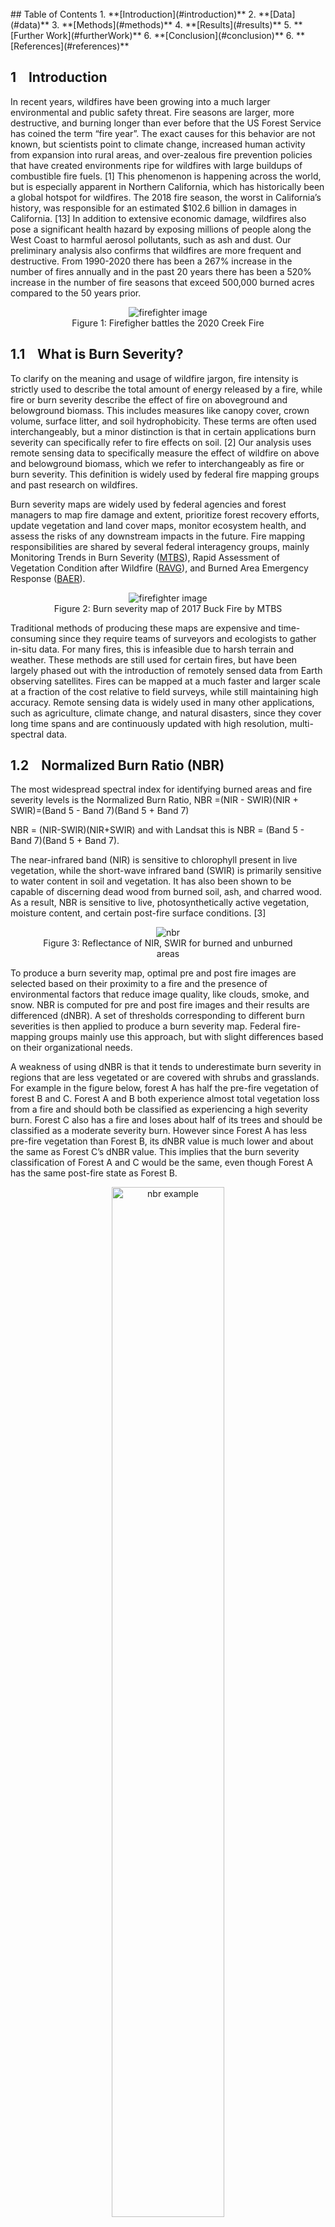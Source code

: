 <br>
## Table of Contents
1. **[Introduction](#introduction)**
2. **[Data](#data)**
3. **[Methods](#methods)**
4. **[Results](#results)**
5. **[Further Work](#furtherWork)**
6. **[Conclusion](#conclusion)**
6. **[References](#references)**


## 1&nbsp;&nbsp;&nbsp;&nbsp;Introduction <a name="introduction"></a>

In recent years, wildfires have been growing into a much larger environmental and public safety threat. Fire seasons are larger, more destructive, and burning longer than ever before that the US Forest Service has coined the term “fire year”. The exact causes for this behavior are not known, but scientists point to climate change, increased human activity from expansion into rural areas, and over-zealous fire prevention policies that have created environments ripe for wildfires with large buildups of combustible fire fuels. [1] This phenomenon is happening across the world, but is especially apparent in Northern California, which has historically been a global hotspot for wildfires. The 2018 fire season, the worst in California’s history, was responsible for an estimated $102.6 billion in damages in California. [13] In addition to extensive economic damage, wildfires also pose a significant health hazard by exposing millions of people along the West Coast to harmful aerosol pollutants, such as ash and dust. Our preliminary analysis also confirms that wildfires are more frequent and destructive. From 1990-2020 there has been a 267% increase in the number of fires annually and in the past 20 years there has been a 520% increase in the number of fire seasons that exceed 500,000 burned acres compared to the 50 years prior.
<figure class="image" align="center">
  <img src="images/figures/img1.jpeg" alt="firefighter image">
  <figcaption align="center">Figure 1: Firefigher battles the 2020 Creek Fire </figcaption>
</figure>


## 1.1&nbsp;&nbsp;&nbsp;&nbsp;What is Burn Severity?

To clarify on the meaning and usage of wildfire jargon, fire intensity is strictly used to describe the total amount of energy released by a fire, while fire or burn severity describe the effect of fire on aboveground and belowground biomass. This includes measures like canopy cover, crown volume, surface litter, and soil hydrophobicity. These terms are often used interchangeably, but a minor distinction is that in certain applications burn severity can specifically refer to fire effects on soil. [2] Our analysis uses remote sensing data to specifically measure the effect of wildfire on above and belowground biomass, which we refer to interchangeably as fire or burn severity. This definition is widely used by federal fire mapping groups and past research on wildfires.

Burn severity maps are widely used by federal agencies and forest managers to map fire damage and extent, prioritize forest recovery efforts, update vegetation and land cover maps, monitor ecosystem health, and assess the risks of any downstream impacts in the future. Fire mapping responsibilities are shared by several federal interagency groups, mainly Monitoring Trends in Burn Severity ([MTBS](https://mtbs.gov/)), Rapid Assessment of Vegetation Condition after Wildfire ([RAVG](https://burnseverity.cr.usgs.gov/ravg/)), and Burned Area Emergency Response ([BAER](https://burnseverity.cr.usgs.gov/baer/baer/home)).

<figure class="image" align="center">
  <img src="images/figures/buckMTBS.png" alt="firefighter image">
  <figcaption align="center">Figure 2: Burn severity map of 2017 Buck Fire by MTBS</figcaption>
</figure>

Traditional methods of producing these maps are expensive and time-consuming since they require teams of surveyors and ecologists to gather in-situ data. For many fires, this is infeasible due to harsh terrain and weather. These methods are still used for certain fires, but have been largely phased out with the introduction of remotely sensed data from Earth observing satellites. Fires can be mapped at a much faster and larger scale at a fraction of the cost relative to field surveys, while still maintaining high accuracy. Remote sensing data is widely used in many other applications, such as agriculture, climate change, and natural disasters, since they cover long time spans and are continuously updated with high resolution, multi-spectral data.


## 1.2&nbsp;&nbsp;&nbsp;&nbsp;Normalized Burn Ratio (NBR)

The most widespread spectral index for identifying burned areas and fire severity levels is the Normalized Burn Ratio, NBR =(NIR - SWIR)(NIR + SWIR)=(Band 5 - Band 7)(Band 5 + Band 7) 

NBR = (NIR-SWIR)(NIR+SWIR) and with Landsat this is NBR = (Band 5 - Band 7)(Band 5 + Band 7).

The near-infrared band (NIR) is sensitive to chlorophyll present in live vegetation, while the short-wave infrared band (SWIR) is primarily sensitive to water content in soil and vegetation. It has also been shown to be capable of discerning dead wood from burned soil, ash, and charred wood. As a result, NBR is sensitive to live, photosynthetically active vegetation, moisture content, and certain post-fire surface conditions. [3]

<figure class="image" align="center">
  <img src="https://un-spider.org/sites/default/files/Spectral_responses.jpg" alt="nbr">
  <figcaption align="center">Figure 3: Reflectance of NIR, SWIR for burned and unburned areas </figcaption>
</figure>

To produce a burn severity map, optimal pre and post fire images are selected based on their proximity to a fire and the presence of environmental factors that reduce image quality, like clouds, smoke, and snow.
NBR is computed for pre and post fire images and their results are differenced (dNBR). A set of thresholds corresponding to different burn severities is then applied to produce a burn severity map. Federal fire-mapping groups mainly use this approach, but with slight differences based on their organizational needs.

A weakness of using dNBR is that it tends to underestimate burn severity in regions that are less vegetated or are covered with shrubs and grasslands. For example in the figure below, forest A has half the pre-fire vegetation of forest B and C. Forest A and B both experience almost total vegetation loss from a fire and should both be classified as experiencing a high severity burn. Forest C also has a fire and loses about half of its trees and should be classified as a moderate severity burn. However since Forest A has less pre-fire vegetation than Forest B, its dNBR value is much lower and about the same as Forest C’s dNBR value. This implies that the burn severity classification of Forest A and C would be the same, even though Forest A has the same post-fire state as Forest B. 

<figure class="image" align="center">
  <img style="width:65%" src="https://www.researchgate.net/profile/Andrea-Thode/publication/222816542/figure/fig3/AS:305187903295494@1449773874713/Typical-NBR-and-dNBR-values-in-two-plots-with-moderate-A-and-high-B-and-C-percent.png" alt="nbr example">
  <figcaption align="center">Figure 4: Scenario where dNBR thresholding underestimates burn severity [3]</figcaption>
</figure>

This leads to an underestimate of burn severity that skews the results of fire severity maps. A relativized version of dNBR, rdNBR, has been shown to perform better in regions that are less vegetated and have mixed vegetation types, but it isn’t as commonly used.[3]


## 1.3&nbsp;&nbsp;&nbsp;&nbsp;Federal Fire Mapping Groups
1.2   Federal Fire Mapping Groups
The main groups responsible for mapping fires in the US are MTBS, RAVG, and BAER. MTBS is the largest and most active federal mapping group and in California it maps fires larger than 5000 acres. RAVG maps fires that occur on at least 1000 acres of National Forest System (NFS) land and produces results usually within 60 days of fire containment. It specifically focuses on changes in canopy cover and basal area. BAER is slightly different since its main goal is to assess soil burn severity and identify and prescribe treatments for any hazards caused by fire, like water runoff from hydrophobic soil. Within a week of a fire’s containment it provides satellite imagery and preliminary burn severity data to field teams, made up of ecologists, soil scientists, and engineers, that work in the field to stabilize a region. [7]

Several issues currently hinder the effectiveness of burn severity maps produced by these groups. Due to various agency requirements, lack of resources, and the immense number of wildfires every year, federal agencies are only able to map a fraction of wildfires. This leads to lacking fire documentation and coverage, which could limit the work of groups that depend on fire severity maps. In addition there is a lack of “completeness” in the data used to produce fire severity maps. Only two spectral bands, NIR and SWIR, are used from Landsat to calculate dNBR and contextual data, like land cover or weather aren’t used. This additional data could contain relevant information that can be uncovered with machine learning.

The second issue relates to the consistency of severity maps. Maps produced by MTBS rely on analysts to subjectively determine dNBR thresholds to produce severity classifications. These thresholds are not validated with field data or ecologically quantified so the consistency of their maps is questionable. [7] 
Another source of inconsistency is the use of different pre and post fire images since these agencies operate separately and on different timelines. Ideally, the selected pre-post fire images are as close to a fire as possible because using images that are further apart can influence results. For example, selecting a post fire image from a later date allows vegetation regrowth from fire or seasonal changes in vegetation to occur. Or if a fire occurs in November but a pre-fire image from spring is used, this can increase a fire’s dNBR value since the absolute decrease in vegetation is greater. [8] For these reasons, agencies often come up with conflicting results. Figures 3a-b demonstrate this issue with the 2013 Rim Fire near Yosemite National Park.

<figure class="image" align="center">
<div class="row">
  <div class="column">
    <img src="images/figures/Rim-Fire-Vegetation-Severity-9-16-2013.jpeg" alt="RAVG">
  </div>
  <div class="column">
    <img src="images/figures/Rim-Fire-Soil-Severity-9-17-2013.jpeg" alt="BAER">
  </div>
</div>
	<figcaption align="center">Figure 5: Conflicting RAVG and BAER severity maps for Rim Fire (2013) </figcaption>
</figure>

The third issue, which only affects MTBS, is the speed at which severity maps are produced. They release maps on a two year lag and as of today still have not released any for fires from the 2020 and 2021 fire seasons. This delay is likely due to the large number of fires they are responsible for and the amount of human influence required. 


## 1.4&nbsp;&nbsp;&nbsp;&nbsp;Related Research
Fire severity is a well researched topic and common approaches revolve around in-situ sampling and spectral indices derived from image algebra, similar to other change detection applications.[9] In recent years machine learning applications for remote sensing have been growing in popularity, but are still fairly limited. This has been attributed to the limited support of machine learning methods in traditional remote sensing software, confusion on how to apply ML models, contradictory model performance, and parametric methods still being extremely popular even though they have been shown to perform worse overall. [4][10] Machine learning models perform well at modeling complex relationships between features and benefits from large, high-dimensional datasets, which are common with remote sensing datasets.

Given these benefits, we propose the use of machine learning methods with remote sensing data to map fire severity. This would address the issues highlighted above and reduce human subjectivity, allow maps to be produced at a faster and larger scale, and allow us to incorporate additional spectral bands along with contextual data including weather, land cover, and terrain. We plan to train our models using data sampled from 17 wildfires in Northern California and evaluate their performance on other wildfires in the region. A study similar in scope to ours was conducted by training a random forest classifier (RF) over in-situ and remote sensing data from 8 fires in Victoria, Australia. They found that RF generally produced more accurate burn severity results than a traditional spectral indexing approach. [5]


## 1.5&nbsp;&nbsp;&nbsp;&nbsp;Region of Interest
Our study will be focused on Northern California since it is a global hotspot for wildfires that has affected a majority of students at UCSD. In addition, its infamous wildfires are well documented by CALFIRE, have been researched significantly in the past, and there are many remote sensing datasets that cover this region.

<figure class="image" align="center">
  <img src="images/CA_landCover/ca.png" alt="firefighter image" style="width:400px; height:450px">
  <figcaption align="center">Figure 4: California Land Cover (2016)</figcaption>
</figure>


A majority of counties in Northern California are very rural, have sparse populations, and are mostly undeveloped. Their land covers are largely dominated by conifer forests, low-lying shrubland, annual grassland, and mixed chaparral. These vegetation types are known to be conducive to wildfires as some chaparral species release flammable resins that help it propagate its seeds during wildfires. Conifer trees also produce lots of surface litter and tree sap that are easily combustible. These counties account for a majority of wildfires and related damages. Counties located in Central California near Sacramento, like Yolo, Sutter, and San Joaquin, are more developed and revolve around agriculture and livestock. On average these counties experience less than 2 wildfires per year, usually under 1000 acres.

Northern California is historically prone to wildfire since it doesn’t experience much rainfall and has dry, hot summers that lead to large accumulations of combustible fire fuels in the fall. Environmental factors, like strong downslope winds and lightning strikes, and human activity are common wildfire ignition sources. [1] California is especially susceptible to long droughts and often experiences consecutive dry years, which are characteristic of regions with Mediterranean type climates. As the effects of climate change become more apparent, droughts and wildfires in California will be a greater environmental and public safety hazard. 


## 2&nbsp;&nbsp;&nbsp;&nbsp;Data <a name="data"></a>

Google Earth Engine ([GEE](https://earthengine.google.com/)) is a cloud-based distributed computing environment that greatly reduces the technical barriers to entry for large scale geospatial analysis and hosts a large catalog of data including satellite imagery, climate forecasts, and geophysical data.[6] We used the GEE platform to access and run computations on remote sensing data from Landsat 8, NASA SRTM, NLCD 2016, and GRIDMET.

| Data | Provider | Bands |
| ---- | ----- | ---- |
| [Landsat 8 (Level 2, Collection 2, Tier 1)](https://developers.google.com/earth-engine/datasets/catalog/LANDSAT_LC08_C02_T1_L2) | USGS | 7 |
| [NASA SRTM Digital Elevation](https://developers.google.com/earth-engine/datasets/catalog/USGS_SRTMGL1_003?hl=en) |	NASA / USGS / JPL-Caltech | 1 |
| [NLCD: USGS National Land Cover Database (2016)](https://developers.google.com/earth-engine/datasets/catalog/USGS_NLCD_RELEASES_2016_REL?hl=en) | USGS | 14 |
| [GRIDMET: University of Idaho Gridded Surface Meteorological Dataset](https://developers.google.com/earth-engine/datasets/catalog/IDAHO_EPSCOR_GRIDMET) |	University of California: Merced | 16 |


Data on California wildfire seasons from 1950-2020 is provided by [CALFIRE](https://gis.data.ca.gov/datasets/CALFIRE-Forestry::california-fire-perimeters-1950/explore) and includes information on a fire’s location, geometry, size, and duration.


## 2.1&nbsp;&nbsp;&nbsp;&nbsp;Fire and Image Selection
In total, 17 fires were selected from a candidate set of 79 fires. The fires occurred across Northern California between 2013-2020 because this coincides with the launch of Landsat 8 (February 2013) and the California wildfire dataset doesn’t include any fires past the 2020 fire season. All selected fires are at least 10,000 acres in size because fires of this size are better documented and have more pixels to sample. Our selection criteria was to get a representatative sample of fires in Northern California based on size, location, time of year, and land cover type. This improves the robustness and generalizability of our models to fires in different conditions.
<figure class="image" align="center">
<div class="row">
  <div class="column">
    <img src="images/figures/fireTable.png" alt="fireTable" style="height:425px; width:500px;">
  </div>
  <div class="column">
    <img src="images/figures/firesMap.png" alt="firesMap" style="height:500px; width:500px;">
  </div>
</div>
	<figcaption align="center">Figure 5: Fire Data and map of selected fire with bounding boxes</figcaption>
</figure>


To get optimal pre and post fire images from Landsat 8, we considered all images that occurred 60 days before and after a fire. Images were selected based on the presence of environmental factors that reduce image quality, including clouds, smoke, and snow,
and their proximity to a fire’s start or end. A majority of pre-fire images are within 14 days of a fire’s ignition, but some post-fire images occur much later due to poor image quality.


## 2.3&nbsp;&nbsp;&nbsp;&nbsp;Data Extraction
In addition to surface reflectance data from [Landsat 8 (Level 2, Collection 2, Tier 1)](https://developers.google.com/earth-engine/datasets/catalog/LANDSAT_LC08_C02_T1_L2), we also used land cover, elevation, and weather data from [NLCD](https://www.mrlc.gov/), [NASA SRTM](https://developers.google.com/earth-engine/datasets/catalog/USGS_SRTMGL1_003?hl=en), and [gridMET](https://developers.google.com/earth-engine/datasets/catalog/IDAHO_EPSCOR_GRIDMET?hl=en) respectively. These images are clipped over each fire’s bounding box and their bands are merged into a single image in GEE. The selected Landsat 8 images are pre-orthorectified to account for terrain and we used the standard image differencing method to calculate dNBR.

Using proposed burn severity values from the USGS, which we simplified from seven classes to five, we classified each pixel as either vegetation growth, unburned, low severity burn, moderate severity burn, and high severity burn. [2] We simplified the land cover classes used by the NLCD  and remapped  them to six classes: developed, forest, shrub, grassland, agriculture, and other. Pixels that are marked as bodies of water, perennial snow, barren rock, or wetlands are reclassified as “other”. This makes our data easier to interpret and removes redundant land cover classes that aren’t present in Northern California. Rasters for each fire are extracted from GEE with varying cell size (30m - 90m) based on fire size. Variable cell sizes serve as a soft regularization technique to even out the number of data points between larger and smaller fires. Increasing the cell size for large wildfires was crucial for staying within memory resources. The model interpretability does not suffer much between fire sizes since the cell size of feature datasets are larger.


## 3&nbsp;&nbsp;&nbsp;&nbsp;Methods <a name="methods"></a>

## 3.1&nbsp;&nbsp;&nbsp;&nbsp;Feature Selection and Engineering 
Feature selection was performed by keeping all features with coefficients greater than 0.02in a fitted Logistic Regression model. The most important features were NDVI, elevation, Landsat 8 Bands 1-7, land cover, and tree cover percentage. Our simplified land cover classes are one hot encoded and all the features were standardized to prevent one feature’s variance from dominating the other features in the dataset. To train and validate our models, we randomly split our sampled wildfire data to 80% training data and 20% testing data. 

## 3.2&nbsp;&nbsp;&nbsp;&nbsp;Models

### Logistic Regression
Our Logistic Regression model had an accuracy of around 80% when tested on our test data. This model performed the best in predicting unburned areas with an accuracy of around 84%. On the other hand, this model had the worst accuracy (~58%) in predicting low burn severity areas. One limitation of this model is that it assumes linearity between the features and the target classes.

### Mutli-Layer Perceptron Classifier
The Multi-Layer Perceptron Classifier model has a major advantage in that it can learn non-linear relationships in data. This model produced an accuracy of around 86%, slightly better than the Logistic Regression model. This model performed the best in predicting unburned areas with an accuracy of around 90% while it had the worst accuracy (66%) in predicting high burn severity areas. 

### Random Forest Classifier
The Random Forest Classifier consistently has an accuracy of about 85% without any parameter tuning. This performance is expected since previous studies have shown that Random Forests perform well without any parameter tuning and do not overfit to training data as the number of trees and leaves increase. [11] [12]

Similar to our Logistic Regression model, our Random Forest Classifier model performed the best in predicting unburned areas with an accuracy of around 92%. This model has the worst accuracy in predicting low burn severity and high burn severity areas which both had an average burn severity of 77%. Overall, this model had the most consistent accuracy results across all target classes. 

### Support Vector Classifier
Support Vector machines were a good candidate due to its strength in geospatial applications and generalization qualities. This model’s performance was especially sensitive to seasonality

### Logit Boost/Adaboost
Boosting methods have been shown to be effective in modeling fire severity. Each model is a variation of boosted trees with different loss functions. These models were not as robust as the bagging methods and tended to overpredict the burned perimeter more often than other methods. 

## 4&nbsp;&nbsp;&nbsp;&nbsp;Results <a name="results"></a>

To evaluate how generalizable our models are to other Northern California wildfires, we benchmarked their performances on fires of varying sizes, times of year, and land cover types. These factors can affect fire behavior and produce inaccurate or skewed model results. We selected 5 fires that represent these different factors to demonstrate the strength and weaknesses of our models. 

| Fire | Start | End | Acres | County | Land Cover
| ---- | ----- | ---- | ---- | ---- | ----- | ---- |
| Abney | 2017-08-10 | 2018-01-10 | 32893 | Siskiyou | Forest |
| Atlas | 2017-10-08 | 2017-11-01 | 51624 | Napa | Mixed 
| Slink | 2020-08-29 | 2020-11-13 | 26751 | Alpine | Mixed |
| Steele | 2017-07-26 | 2017-08-13 | 45704 | Modoc | Shrub | 


We tested our models’ performance on several small wildfires. Most fires in Northern California are under 10,000 acres in size, but the fires we selected to train our models on are all above this size. This led to some concerns on if our models would be able to accurately map these smaller fires. The Slink and Abney Fires are used to demonstrate how the effects of winter pose a significant challenge to our models and offer directions for further improvement. We selected the Atlas and Steele Fire to test how our models perform in mixed and heterogeneous shrubland environments. These land cover types are known to be difficult to map with linear dNBR thresholding and often require human subjectivity in setting thresholds. We show that our models are robust to these conditions and can produce accurate burn severity maps.

In general, our models perform best on fires in non-winter months that have forested or mixed land cover types. With fires in these ideal conditions, our models are able to accurately identify the shape of a fire and classify unburned areas with up to 90% recall and precision. In ecosystems that are mostly shrub and grassland, our models produce mixed results and are capable of identifying fire scars, but are also prone to underfitting burn severities. Since our approach only requires post-fire data, our models are more robust to noise from seasonal vegetation loss and less sensitive to snow in post fire images. One of the weaknesses of our models is that they can struggle to identify pixels with vegetation growth and high severity burns. This is likely due to pixels with these classes not occurring frequently in our training data. Another issue is that our models tend to misclassify burned pixels as being unburned, which leads to some predicted burn severity maps being sparse and discontinuous. 


## 4.1&nbsp;&nbsp;&nbsp;&nbsp;Different Sized Fires
We found that the size of a fire did not affect the performance of our models, despite not having any training data from fires below 10,000 acres. This possibly suggests that the behavior of small fires doesn’t vary much from bigger fires and could be a direction for further research. Other factors related to seasonal changes and land cover type are found to be very influential in model performance for fires of all sizes.
This is demonstrated well with the Carr Fire (2018).



## 4.3&nbsp;&nbsp;&nbsp;&nbsp;Season
We found that seasonal changes in vegetation and the presence of snow were a major roadblock to producing burn severity maps for fires in winter months with either method. For example we tested our models on the Slink Fire (2020) which burned in the Sierra Nevadas late into the fire season. As a result, the candidate set of post-fire images are strongly affected by snow and seasonal vegetation loss.  The fire scar is fairly visible in Figure 7b, but is partly obscured by snow, which is blue in the false color image, in the central part of the fire and in the surrounding region. 

<figure class="image" align="center">
<div class="row">
  <div class="column">
    <img src="images/fireImages/slinkPreFire.png" alt="slink prefire" style="width:480px; height:369px;">
  </div>
  <div class="column">
    <img src="images/fireImages/slinkPostFire.png" alt="slink postfire" style="width:480px; height:369px;">
  </div>
</div>
<div class="row">
  <div class="column">
    <img src="images/fireImages/slinkThreshold.png" alt="slink threshold">
  </div>
  <div class="column">
    <img src="images/fireImages/slinkMLP.png" alt="slink MLP">
  </div>
</div>
	<figcaption align="center">Figure 6a, b (Top Row): Pre, Post Slink Fire False Color Images <br>Figure 6c, d (Bottom Row): dNBR Thresholded Map, MLP Predicted Map</figcaption>
</figure>


An issue with the thresholded map in Figure 7c is that there are many pixels classified as vegetation growth, mostly near regions with snow. In the top right corner of the images is agricultural land that is unburned by the Slink FIre. However due to crop harvesting or seasonal changes in winter, this area has less vegetation postfire. As a result, the linear dNBR threshold picks up on this and misclassifies these pixels as low severity burns in Figure 7c. These issues contribute a lot of noise to the burn severity map and can make it more difficult to interpret a fire’s burn severity. As demonstrated with our MLP classifier in Figure 7d, our models are not as sensitive to these factors and are able to produce a clear burn severity map that better shows the fires outline.

For fires with heavier snow coverage and seasonal vegetation loss, our models really broke down and produced inaccurate results. This was very apparent when we tested our Logistic Classifier on the Abney Fire (2017). In Figure 8b, the fire scar isn’t really visible and large amounts of snow obscure much of the image.


<figure class="image" align="center">
<div class="row">
  <div class="column">
    <img src="images/fireImages/abneyPreFire.png" alt="abney prefire" style="width:496px; height:302px;">
  </div>
  <div class="column">
    <img src="images/fireImages/abneyPostFire.png" alt="abney postfire" style="width:496px; height:302px;">
  </div>
</div>
<div class="row">
  <div class="column">
    <img src="images/fireImages/abneyThreshold.png" alt="abney threshold">
  </div>
  <div class="column">
    <img src="images/fireImages/abneyLogistic.png" alt="abney logistic">
  </div>
</div>
	<figcaption align="center">Figure 7a, b (Top Row): Pre, Post Abney Fire False Color Images <br>Figure 7c, d (Bottom Row): dNBR Thresholded Map, Logistic Regression Predicted Map</figcaption>
</figure>


An issue that stands out with both burn severity maps is that they’re very noisy and don’t show an identifiable outline of the Abney Fire. This is likely due to winter vegetation loss being misidentified as burned vegetation. Unlike our other models, the Logistic Classifier was a lot more sensitive to this noise and also identified snow as a moderate severity burn. 

In general our models perform better than linear thresholds for fires that don’t have heavy snow coverage or vegetation loss. With the Slink Fire (2020), they correctly identify pixels with snow as unburned areas and produce a clearer burn severity map. 
Our models struggle with fires that have more snow and produce inaccurate results, which is likely because our training fires are absent of snow and occur mostly in late summer and fall. Accounting for the issues posed by winter fires could be a direction for further model tuning and improvement.



## 4.4&nbsp;&nbsp;&nbsp;&nbsp;Land Cover
Our model performed well on fires of mixed land covers that occur most frequently in Napa and Sonoma counties. These fires can be difficult to produce burn severity maps for because discrete severity thresholds may not accurately represent how fires behave in different land covers. We tested our models on the Atlas Fire (2017) as it is adjacent to Napa, CA and has a very mixed land cover composition with lots of agricultural and urban areas. 

<figure class="image" align="center">
<div class="row">
  <div class="column">
    <img src="images/fireImages/atlasPreFire.png" alt="atlas prefire" style="width:317px; height:369px;">
  </div>
  <div class="column">
    <img src="images/fireImages/atlasPostFire.png" alt="atlas postfire" style="width:317px; height:369px;">
  </div>
</div>
<div class="row">
  <div class="column">
    <img src="images/fireImages/atlasThreshold.png" alt="steele threshold">
  </div>
  <div class="column">
    <img src="images/fireImages/atlasMLP.png" alt="Atlas MLP">
  </div>
</div>
	<figcaption align="center">Figure 8a, b (Top Row): Pre, Post Atlas Fire False Color Images <br>Figure 8c, d (Bottom Row): dNBR Thresholded Map, MLP Predicted Map</figcaption>
</figure>

Using our MLP classifier we are able to produce a map that accurately identifies burned and unburned regions and shows the shape of the Atlas Fire. A key difference is that the map produced by the MLP classifier shows the Atlas Fire as having a significantly more severe burn compared to the linear threshold method. This is likely a more accurate assessment of the Atlas Fire as dNBR thresholding is known to underestimate burn severities in shrub and grassland. [3] A strength of using our models in environments with mixed land covers is that they are robust to changes in agricultural regions from crop sowing and harvesting. The linear threshold picks up on these changes and classifies many pixels on unburned farmland as having a low severity burn or vegetation growth, which adds a lot more noise.

We also tested our models on the Steele Fire (2017) which occurs in Modoc County, a part of California that is mostly covered by shrubland. As mentioned with the Atlas Fire, dNBR thresholding struggles to produce accurate burn severity classifications for fires in shrubland and other less vegetated regions. A quick solution around this issue, that is employed by MTBS, is to have analysts subjectively determine severity thresholds. However this approach introduces a lot of human influence, produces inconsistent results, and is time-consuming.

<figure class="image" align="center">
<div class="row">
  <div class="column">
    <img src="images/fireImages/steelePreFire.png" alt="steele prefire" style="width:496px; height:253px;">
  </div>
  <div class="column">
    <img src="images/fireImages/steelePostFire.png" alt="steele postfire" style="width:496px; height:253px;">
  </div>
</div>
<div class="row">
  <div class="column">
    <img src="images/fireImages/steeleThreshold.png" alt="steele threshold">
  </div>
  <div class="column">
    <img src="images/fireImages/steeleRF.png" alt="steele RF">
  </div>
</div>
	<figcaption align="center">Figure 9a, b (Top Row): Pre, Post Steele Fire False Color Images <br>Figure 9c, d (Bottom Row): dNBR Thresholded Map, Random Forest Predicted Map</figcaption>
</figure>


The burn severity map in Figure 10c demonstrates this issue as a large majority of pixels are classified as unburned. In contrast, the map produced with a Random Forest classifier in Figure 10d shows that it is much more capable of identifying burned areas and depicting the fire’s outline. Our training data did not include many fires that occurred in shrubland dominant ecosystems, so with further model training this result could likely be improved.

## 5&nbsp;&nbsp;&nbsp;&nbsp;Further Work <a name="furtherWork"></a>

A common issue our models experienced was misidentifying burned pixels as unburned and this was especially noticeable for fires in shrub and grassland ecosystems. This likely occurs because our models are trained on burn severity values generated using dNBR thresholding. Having models trained on burn severity values generated using rdNBR thresholding instead for fires in these regions could be a workaround solution. Another solution would be incorporating more training data from a wider set of wildfires in shrub and grassland environments. This could improve the overall generalizability of our models in these environments

We decided to use surface reflectance data from Landsat 8 over alternative options, such as Sentinel-2, because it’s also used by federal fire mapping agencies, has the same spatial resolution (30m) as our other data, and has been operating for longer, especially if previous Landsat satellites are considered. However there are several benefits that Sentinel-2 provides that make it an attractive option to explore. 

The first is that since Sentinel-2 is composed of two satellites that orbit in tandem, it has a much shorter revisit time of 5 days compared to a revisit time of 16 days for Landsat 8. This means that for a given timespan there is a much larger set of post-fire images to use and that burn severity maps can be produced faster. Sentinel-2 also provides four bands that are dedicated to the red edge wavelength range. Reflectance in this part of the electromagnetic spectrum is highly sensitive to chlorophyll content in vegetation and is indicative of vegetation health. The addition of these bands is likely helpful for  distinguishing between seasonal vegetation change and burned vegetation. Another small benefit of using Sentinel-2 is that most of its bands have a spatial resolution of 10-20m, compared to 30m for Landsat 8. This is helpful for working with small fires and producing more granular burn severity maps.


## 6&nbsp;&nbsp;&nbsp;&nbsp;Conclusion <a name="conclusion"></a>
In this paper, we outline several issues with current fire mapping methods used by federal agencies that lead to inefficient, inconsistent, and incomplete results. Using data collected from Northern Californian wildfires, we demonstrate how supervised machine learning classifiers can be a viable alternative to current mapping methods. Our models work best for fires in non-winter months that occur in forested or mixed land cover environments and are able to accurately identify unburned areas and map burn severities. Our work serves as a strong starting point for further research on mapping and analyzing wildfires with machine learning.

## 7&nbsp;&nbsp;&nbsp;&nbsp;References <a name="references"></a>
1. **[Observed Impacts of Anthropogenic Climate Change on Wildfire in California](https://agupubs.onlinelibrary.wiley.com/doi/full/10.1029/2019EF001210) (2019)**
2. **[Fire intensity, ﬁre severity and burn severity: a brief review and suggested usage](https://www.researchgate.net/publication/228638145_Fire_intensity_fire_severity_and_burn_severity_A_brief_review_and_suggested_usage) (2009)**
3. **[Quantifying burn severity in a heterogeneous landscape with a relative version of the delta Normalized Burn Ratio (dNBR)](https://www.sciencedirect.com/science/article/pii/S0034425706005128?casa_token=kAVX-fKLGFoAAAAA:xUl-ItGFtyyMcXyTnM0nM1oufPGbhbbFzUfo3fYQ36NU9bO7hIqSDWRMR-ifOMreyaUfn8hzDKk) (2006)**
4. **[Implementation of machine-learning classification in remote sensing: an applied review](https://www.tandfonline.com/doi/full/10.1080/01431161.2018.1433343) (2017)**
5. **[Fire-severity classification across temperate Australian forests: random forests versus spectral index thresholding](https://www.researchgate.net/publication/336659069_Fire-severity_classification_across_temperate_Australian_forests_random_forests_versus_spectral_index_thresholding) (2019)**
6. **[Google Earth Engine: Planetary-scale geospatial analysis for everyone](https://www.sciencedirect.com/science/article/pii/S0034425717302900) (2017)**
7. **[Limitations and utilisation of Monitoring Trends in Burn Severity products for assessing wildfire severity in the USA](http://www.pyrogeographer.com/uploads/1/6/4/8/16481944/kolden_etal_mtbs.pdf) (2015)**
8. **[Digital change detection techniques using remotely-sensed data](https://www.tandfonline.com/doi/pdf/10.1080/01431168908903939) (1989)**
9. **[Classifying and Mapping Wildfire Severity] (https://www.ingentaconnect.com/content/asprs/pers/2005/00000071/00000011/art00006#) (2005)**
10. **[Meta-discoveries from a synthesis of satellite-based land-cover mapping research](https://www.tandfonline.com/doi/full/10.1080/01431161.2014.930206) (2014)**
11. **[Random forest classifier for remote sensing classification](https://www.tandfonline.com/doi/full/10.1080/01431160412331269698) (2005)**
12. **[Random forest in remote sensing: A review of applications and future directions](https://www.sciencedirect.com/science/article/pii/S0924271616000265?casa_token=B3S6Acn8XpcAAAAA:PkRUhramLKWbK-GkOsEDYJwO-Ueq0oqiMnT7H_w8s1-IhnpwxdbLWhUpZz4_ghDBRFN4XC6BzCI) (2016)**
13. **[Economic footprint of California wildfires in 2018](https://www.nature.com/articles/s41893-020-00646-7#citeas) (2020)**

